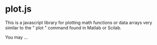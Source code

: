 plot.js
======

This is a javascript library for plotting math functions or data arrays very similar to the " plot " command found in Matlab or Scilab.

You may ...
